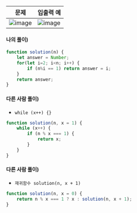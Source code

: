 | 문제 | 입출력 예 |
| ----- | ----- |
| ![image](https://user-images.githubusercontent.com/87289383/142441555-b49eb5c0-642b-4001-a280-6993bc9326f5.png) | ![image](https://user-images.githubusercontent.com/87289383/142441751-554666de-a381-410c-8db9-a91989252bf0.png) |

#### 나의 풀이)
```javascript
function solution(n) {
    let answer = Number;
    for(let i=2; i<n; i++) {
        if (n%i == 1) return answer = i;
    }
    return answer;
}
```

#### 다른 사람 풀이)
- `while (x++) {}`
```javascript
function solution(n, x = 1) {    
    while (x++) {
        if (n % x === 1) {
            return x;
        }
    }    
}
```

#### 다른 사람 풀이)
- `재귀함수 solution(n, x + 1)`
```javascript
function solution(n, x = 0) {
    return n % x === 1 ? x : solution(n, x + 1);
}
```
